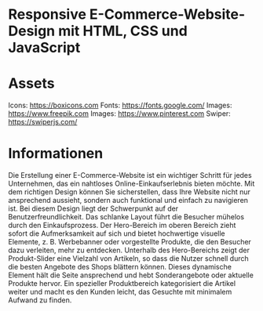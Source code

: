 # Responsive E-Commerce-Website-Design mit HTML, CSS und JavaScript

# Assets 
Icons: https://boxicons.com
Fonts: https://fonts.google.com/
Images: https://www.freepik.com
Images: https://www.pinterest.com
Swiper: https://swiperjs.com/

# Informationen
Die Erstellung einer E-Commerce-Website ist ein wichtiger Schritt für jedes Unternehmen, das ein nahtloses Online-Einkaufserlebnis bieten möchte. Mit dem richtigen Design können Sie sicherstellen, dass Ihre Website nicht nur ansprechend aussieht, sondern auch funktional und einfach zu navigieren ist. Bei diesem Design liegt der Schwerpunkt auf der Benutzerfreundlichkeit. Das schlanke Layout führt die Besucher mühelos durch den Einkaufsprozess. Der Hero-Bereich im oberen Bereich zieht sofort die Aufmerksamkeit auf sich und bietet hochwertige visuelle Elemente, z. B. Werbebanner oder vorgestellte Produkte, die den Besucher dazu verleiten, mehr zu entdecken. Unterhalb des Hero-Bereichs zeigt der Produkt-Slider eine Vielzahl von Artikeln, so dass die Nutzer schnell durch die besten Angebote des Shops blättern können. Dieses dynamische Element hält die Seite ansprechend und hebt Sonderangebote oder aktuelle Produkte hervor. Ein spezieller Produktbereich kategorisiert die Artikel weiter und macht es den Kunden leicht, das Gesuchte mit minimalem Aufwand zu finden.

